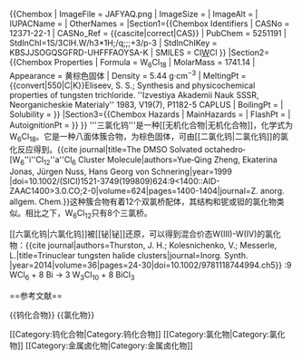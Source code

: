{{Chembox
| ImageFile = JAFYAQ.png
| ImageSize = 
| ImageAlt = 
| IUPACName = 
| OtherNames = 
|Section1={{Chembox Identifiers
| CASNo = 12371-22-1
| CASNo_Ref = {{cascite|correct|CAS}}
| PubChem = 5251191
| StdInChI=1S/3ClH.W/h3*1H;/q;;;+3/p-3
| StdInChIKey = KBSJJSOGQSGFRD-UHFFFAOYSA-K
| SMILES = Cl[W](Cl)Cl
 }}
|Section2={{Chembox Properties
| Formula = W<sub>6</sub>Cl<sub>18</sub>
| MolarMass = 1741.14
| Appearance = 黄棕色固体
| Density = 5.44 g·cm<sup>−3</sup>
| MeltingPt = {{convert|550|C|K}}<ref>Eliseev, S. S.; Synthesis and physicochemical properties of tungsten trichloride. ''Izvestiya Akademii Nauk SSSR, Neorganicheskie Materialy'' 1983, V19(7), P1182-5 CAPLUS</ref>
| BoilingPt = 
| Solubility = }}
|Section3={{Chembox Hazards
| MainHazards = 
| FlashPt = 
| AutoignitionPt = }}
}}
'''三氯化钨'''是一种[[无机化合物|无机化合物]]，化学式为W<sub>6</sub>Cl<sub>18</sub>。它是一种八面体簇合物，为棕色固体，可由[[二氯化钨|二氯化钨]]的氯化反应得到。<ref>{{cite journal|title=The DMSO Solvated octahedro‐[W<sub>6</sub>''i''Cl<sub>12</sub>''a''Cl<sub>6</sub> Cluster Molecule|authors=Yue‐Qing Zheng, Ekaterina Jonas, Jürgen Nuss, Hans Georg von Schnering|year=1999 |doi=10.1002/(SICI)1521-3749(199809)624:9<1400::AID-ZAAC1400>3.0.CO;2-0|volume=624|pages=1400-1404|journal=Z. anorg. allgem. Chem.}}</ref>这种簇合物有着12个双氯桥配体，其结构和铌或钽的氯化物类似。相比之下，W<sub>6</sub>Cl<sub>12</sub>只有8个三氯桥。

[[六氯化钨|六氯化钨]]被[[铋|铋]]还原，可以得到混合价态W(III)-W(IV)的氯化物：<ref>{{cite journal|authors=Thurston, J. H.; Kolesnichenko, V.; Messerle, L.|title=Trinuclear tungsten halide clusters|journal=Inorg. Synth. |year=2014|volume=36|pages=24-30|doi=10.1002/9781118744994.ch5}}</ref>
:9 WCl<sub>6</sub>  +  8 Bi  →   3 W<sub>3</sub>Cl<sub>10</sub>  +  8 BiCl<sub>3</sub>

==参考文献==
<references />

{{钨化合物}}
{{氯化物}}

[[Category:钨化合物|Category:钨化合物]]
[[Category:氯化物|Category:氯化物]]
[[Category:金属卤化物|Category:金属卤化物]]